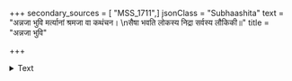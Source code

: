 +++
secondary_sources = [ "MSS_1711",]
jsonClass = "Subhaashita"
text = "अन्नजा भुवि मर्त्यानां श्रमजा वा कथंचन।  \nसैषा भवति लोकस्य निद्रा सर्वस्य लौकिकी॥"
title = "अन्नजा भुवि"

+++

<details><summary>Text</summary>

अन्नजा भुवि मर्त्यानां श्रमजा वा कथंचन।  
सैषा भवति लोकस्य निद्रा सर्वस्य लौकिकी॥
</details>
